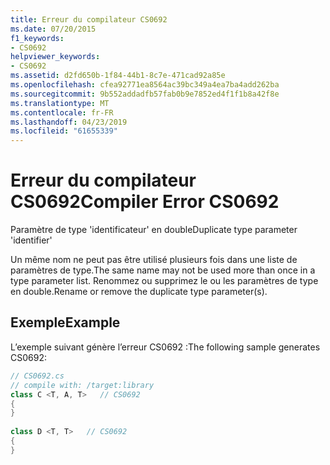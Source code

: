 ```yaml
---
title: Erreur du compilateur CS0692
ms.date: 07/20/2015
f1_keywords:
- CS0692
helpviewer_keywords:
- CS0692
ms.assetid: d2fd650b-1f84-44b1-8c7e-471cad92a85e
ms.openlocfilehash: cfea92771ea8564ac39bc349a4ea7ba4add262ba
ms.sourcegitcommit: 9b552addadfb57fab0b9e7852ed4f1f1b8a42f8e
ms.translationtype: MT
ms.contentlocale: fr-FR
ms.lasthandoff: 04/23/2019
ms.locfileid: "61655339"
---
```

# <a name="compiler-error-cs0692"></a><span data-ttu-id="0af7c-102">Erreur du compilateur CS0692</span><span class="sxs-lookup"><span data-stu-id="0af7c-102">Compiler Error CS0692</span></span>
<span data-ttu-id="0af7c-103">Paramètre de type 'identificateur' en double</span><span class="sxs-lookup"><span data-stu-id="0af7c-103">Duplicate type parameter 'identifier'</span></span>  
  
 <span data-ttu-id="0af7c-104">Un même nom ne peut pas être utilisé plusieurs fois dans une liste de paramètres de type.</span><span class="sxs-lookup"><span data-stu-id="0af7c-104">The same name may not be used more than once in a type parameter list.</span></span> <span data-ttu-id="0af7c-105">Renommez ou supprimez le ou les paramètres de type en double.</span><span class="sxs-lookup"><span data-stu-id="0af7c-105">Rename or remove the duplicate type parameter(s).</span></span>  
  
## <a name="example"></a><span data-ttu-id="0af7c-106">Exemple</span><span class="sxs-lookup"><span data-stu-id="0af7c-106">Example</span></span>  
 <span data-ttu-id="0af7c-107">L’exemple suivant génère l’erreur CS0692 :</span><span class="sxs-lookup"><span data-stu-id="0af7c-107">The following sample generates CS0692:</span></span>  
  
```csharp  
// CS0692.cs  
// compile with: /target:library  
class C <T, A, T>   // CS0692  
{  
}  
  
class D <T, T>   // CS0692  
{  
}  
```

